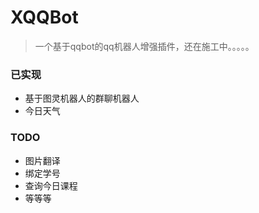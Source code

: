 # XQQBot 

> 一个基于qqbot的qq机器人增强插件，还在施工中。。。。。

### 已实现

- 基于图灵机器人的群聊机器人
- 今日天气

### TODO

- 图片翻译
- 绑定学号
- 查询今日课程
- 等等等